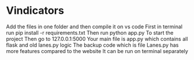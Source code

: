 # Vindicators
Add the files in one folder and then compile it on vs code
First in terminal run pip install -r requirements.txt
Then run python app.py To start the project
Then go to 127.0.0.1:5000
Your main file is app.py which contains all flask and old lanes.py logic
The backup code which is file Lanes.py has more features compared to the website
It can be run on terminal separately
